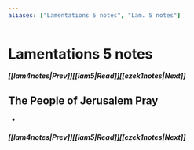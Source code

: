 ```yaml
---
aliases: ["Lamentations 5 notes", "Lam. 5 notes"]
---
```

# Lamentations 5 notes
##### <span class=arrow-left></span>[[lam4notes|Prev]]<span class=navigation-separator></span>[[lam5|Read]]<span class=navigation-separator></span>[[ezek1notes|Next]]<span class=arrow-right></span>
## The People of Jerusalem Pray
- 
##### <span class=arrow-left></span>[[lam4notes|Prev]]<span class=navigation-separator></span>[[lam5|Read]]<span class=navigation-separator></span>[[ezek1notes|Next]]<span class=arrow-right></span>